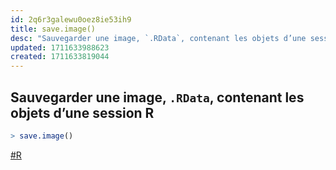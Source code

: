 ```yaml
---
id: 2q6r3galewu0oez8ie53ih9
title: save.image()
desc: "Sauvegarder une image, `.RData`, contenant les objets d’une session `R`"
updated: 1711633988623
created: 1711633819044
---
```


## Sauvegarder une image, `.RData`, contenant les objets d’une session R

```r
> save.image()
```

[#R](https://r-stat-sc-donnees.github.io/)
